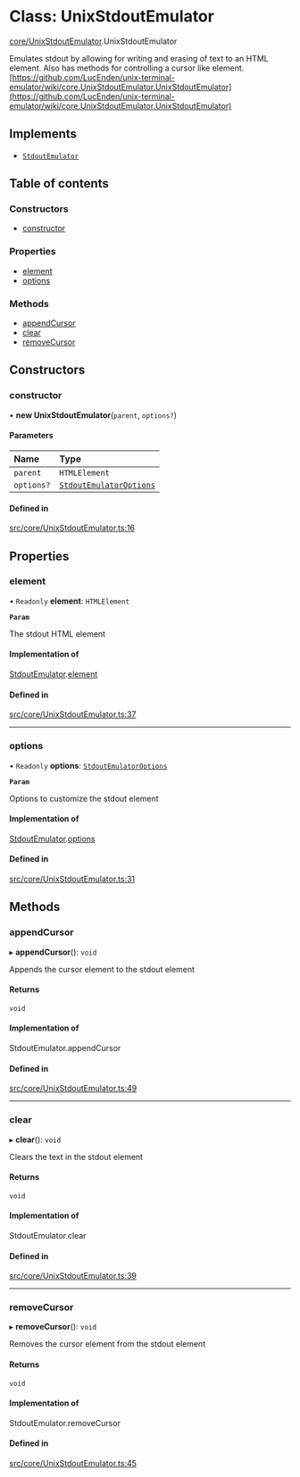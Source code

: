 # Class: UnixStdoutEmulator

[core/UnixStdoutEmulator](../wiki/core.UnixStdoutEmulator).UnixStdoutEmulator

Emulates stdout by allowing for writing and erasing of text to an HTML element. Also has methods for controlling a cursor like element.
[https://github.com/LucEnden/unix-terminal-emulator/wiki/core.UnixStdoutEmulator.UnixStdoutEmulator](https://github.com/LucEnden/unix-terminal-emulator/wiki/core.UnixStdoutEmulator.UnixStdoutEmulator)

## Implements

- [`StdoutEmulator`](../wiki/types.StdoutEmulator.StdoutEmulator)

## Table of contents

### Constructors

- [constructor](../wiki/core.UnixStdoutEmulator.UnixStdoutEmulator#constructor)

### Properties

- [element](../wiki/core.UnixStdoutEmulator.UnixStdoutEmulator#element)
- [options](../wiki/core.UnixStdoutEmulator.UnixStdoutEmulator#options)

### Methods

- [appendCursor](../wiki/core.UnixStdoutEmulator.UnixStdoutEmulator#appendcursor)
- [clear](../wiki/core.UnixStdoutEmulator.UnixStdoutEmulator#clear)
- [removeCursor](../wiki/core.UnixStdoutEmulator.UnixStdoutEmulator#removecursor)

## Constructors

### constructor

• **new UnixStdoutEmulator**(`parent`, `options?`)

#### Parameters

| Name | Type |
| :------ | :------ |
| `parent` | `HTMLElement` |
| `options?` | [`StdoutEmulatorOptions`](../wiki/types.StdoutEmulatorOptions.StdoutEmulatorOptions) |

#### Defined in

[src/core/UnixStdoutEmulator.ts:16](https://github.com/LucEnden/unix-terminal-emulator/blob/604a97a/src/core/UnixStdoutEmulator.ts#L16)

## Properties

### element

• `Readonly` **element**: `HTMLElement`

**`Param`**

The stdout HTML element

#### Implementation of

[StdoutEmulator](../wiki/types.StdoutEmulator.StdoutEmulator).[element](../wiki/types.StdoutEmulator.StdoutEmulator#element)

#### Defined in

[src/core/UnixStdoutEmulator.ts:37](https://github.com/LucEnden/unix-terminal-emulator/blob/604a97a/src/core/UnixStdoutEmulator.ts#L37)

___

### options

• `Readonly` **options**: [`StdoutEmulatorOptions`](../wiki/types.StdoutEmulatorOptions.StdoutEmulatorOptions)

**`Param`**

Options to customize the stdout element

#### Implementation of

[StdoutEmulator](../wiki/types.StdoutEmulator.StdoutEmulator).[options](../wiki/types.StdoutEmulator.StdoutEmulator#options)

#### Defined in

[src/core/UnixStdoutEmulator.ts:31](https://github.com/LucEnden/unix-terminal-emulator/blob/604a97a/src/core/UnixStdoutEmulator.ts#L31)

## Methods

### appendCursor

▸ **appendCursor**(): `void`

Appends the cursor element to the stdout element

#### Returns

`void`

#### Implementation of

StdoutEmulator.appendCursor

#### Defined in

[src/core/UnixStdoutEmulator.ts:49](https://github.com/LucEnden/unix-terminal-emulator/blob/604a97a/src/core/UnixStdoutEmulator.ts#L49)

___

### clear

▸ **clear**(): `void`

Clears the text in the stdout element

#### Returns

`void`

#### Implementation of

StdoutEmulator.clear

#### Defined in

[src/core/UnixStdoutEmulator.ts:39](https://github.com/LucEnden/unix-terminal-emulator/blob/604a97a/src/core/UnixStdoutEmulator.ts#L39)

___

### removeCursor

▸ **removeCursor**(): `void`

Removes the cursor element from the stdout element

#### Returns

`void`

#### Implementation of

StdoutEmulator.removeCursor

#### Defined in

[src/core/UnixStdoutEmulator.ts:45](https://github.com/LucEnden/unix-terminal-emulator/blob/604a97a/src/core/UnixStdoutEmulator.ts#L45)
